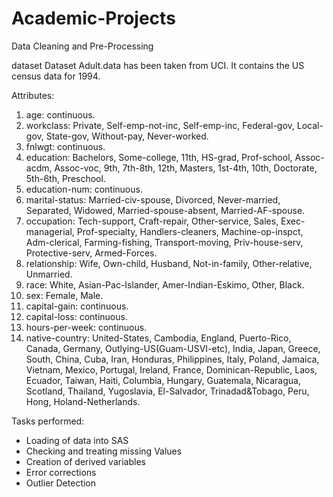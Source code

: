 # Academic-Projects
Data Cleaning and Pre-Processing

dataset
Dataset Adult.data has been taken from UCI. It contains the US census data for 1994.

Attributes:

1) age: continuous.
2) workclass: Private, Self-emp-not-inc, Self-emp-inc, Federal-gov, Local-gov, State-gov, Without-pay, Never-worked.
3) fnlwgt: continuous.
4) education: Bachelors, Some-college, 11th, HS-grad, Prof-school, Assoc-acdm, Assoc-voc, 9th, 7th-8th, 12th, Masters, 1st-4th, 10th, Doctorate, 5th-6th, Preschool.
5) education-num: continuous.
6) marital-status: Married-civ-spouse, Divorced, Never-married, Separated, Widowed, Married-spouse-absent, Married-AF-spouse.
7) occupation: Tech-support, Craft-repair, Other-service, Sales, Exec-managerial, Prof-specialty, Handlers-cleaners, Machine-op-inspct, Adm-clerical, Farming-fishing, Transport-moving, Priv-house-serv, Protective-serv, Armed-Forces.
8) relationship: Wife, Own-child, Husband, Not-in-family, Other-relative, Unmarried.
9) race: White, Asian-Pac-Islander, Amer-Indian-Eskimo, Other, Black.
10) sex: Female, Male.
11) capital-gain: continuous.
12) capital-loss: continuous.
13) hours-per-week: continuous.
14) native-country: United-States, Cambodia, England, Puerto-Rico, Canada, Germany, Outlying-US(Guam-USVI-etc), India, Japan, Greece, South, China, Cuba, Iran, Honduras, Philippines, Italy, Poland, Jamaica, Vietnam, Mexico, Portugal, Ireland, France, Dominican-Republic, Laos, Ecuador, Taiwan, Haiti, Columbia, Hungary, Guatemala, Nicaragua, Scotland, Thailand, Yugoslavia, El-Salvador, Trinadad&Tobago, Peru, Hong, Holand-Netherlands.

Tasks performed:
- Loading of data into SAS
- Checking and treating missing Values
- Creation of derived variables
- Error corrections
- Outlier Detection
